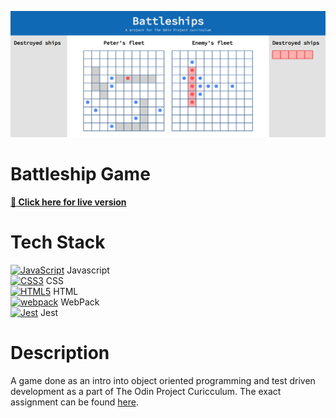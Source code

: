 [![Battleship game featured image](https://github.com/kancur/battleship/blob/main/battleship-featured.png?raw=true)](https://kancur.github.io/battleship/)
# Battleship Game

**[:link:	Click here for live version](https://kancur.github.io/battleship/)**

# Tech Stack
<a href="https://developer.mozilla.org/en-US/docs/Web/JavaScript" title="JavaScript"><img src="https://github.com/get-icon/geticon/raw/master/icons/javascript.svg" alt="JavaScript" width="21px" height="21px"></a> Javascript  
<a href="https://www.w3.org/TR/CSS/" title="CSS3"><img src="https://github.com/get-icon/geticon/raw/master/icons/css-3.svg" alt="CSS3" width="21px" height="21px"></a> CSS  
<a href="https://www.w3.org/TR/html5/" title="HTML5"><img src="https://github.com/get-icon/geticon/raw/master/icons/html-5.svg" alt="HTML5" width="21px" height="21px"></a> HTML  
<a href="https://webpack.js.org/" title="webpack"><img src="https://github.com/get-icon/geticon/raw/master/icons/webpack.svg" alt="webpack" width="21px" height="21px"></a> WebPack  
<a href="https://jestjs.io/" title="Jest"><img src="https://github.com/get-icon/geticon/raw/master/icons/jest.svg" alt="Jest" width="21px" height="21px"></a> Jest  

# Description

A game done as an intro into object oriented programming and test driven development as a part of The Odin Project Curicculum. 
The exact assignment can be found [here](https://www.theodinproject.com/paths/full-stack-javascript/courses/javascript/lessons/battleship).
